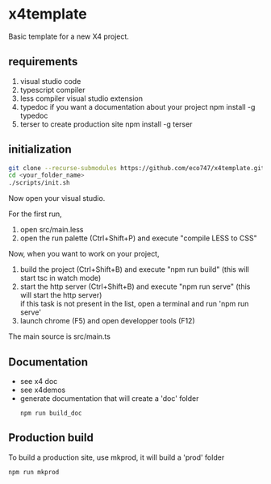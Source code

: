 # x4template

Basic template for a new X4 project.

## requirements

1. visual studio code
2. typescript compiler 
3. less compiler visual studio extension
4. typedoc if you want a documentation about your project
   npm install -g typedoc
5. terser to create production site
   npm install -g terser

## initialization

```sh
git clone --recurse-submodules https://github.com/eco747/x4template.git <your_folder_name>
cd <your_folder_name>
./scripts/init.sh
```

Now open your visual studio.

For the first run,
1. open src/main.less
2. open the run palette (Ctrl+Shift+P) and execute "compile LESS to CSS"

Now, when you want to work on your project,

1. build the project (Ctrl+Shift+B) and execute "npm run build" (this will start tsc in watch mode)
2. start the http server (Ctrl+Shift+B) and execute "npm run serve" (this will start the http server)  
   if this task is not present in the list, open a terminal and run 'npm run serve'
3. launch chrome (F5) and open developper tools (F12)

The main source is src/main.ts

## Documentation
- see x4 doc
- see x4demos 
- generate documentation that will create a 'doc' folder
  ```
  npm run build_doc
  ```

## Production build
To build a production site, use mkprod, it will build a 'prod' folder
```
npm run mkprod
```



